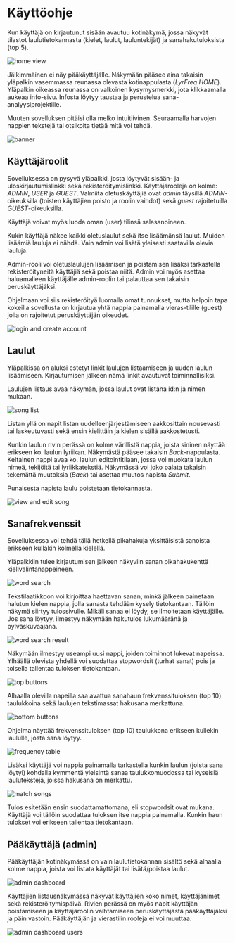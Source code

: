 # Käyttöohje

Kun käyttäjä on kirjautunut sisään avautuu kotinäkymä, jossa näkyvät tilastot laulutietokannasta (kielet, laulut, lauluntekijät) ja sanahakutuloksista (top 5).

<img src="https://user-images.githubusercontent.com/46410240/83642637-c3c09d80-a5b7-11ea-8ca1-abd3c83971d0.png" alt="home view">

Jälkimmäinen ei näy pääkäyttäjälle. Näkymään pääsee aina takaisin yläpalkin vasemmassa reunassa olevasta kotinappulasta (*LyrFreq HOME*). Yläpalkin oikeassa reunassa on valkoinen kysymysmerkki, jota klikkaamalla aukeaa info-sivu. Infosta löytyy taustaa ja perustelua sana-analyysiprojektille.

Muuten sovelluksen pitäisi olla melko intuitiivinen. Seuraamalla harvojen nappien tekstejä tai otsikoita tietää mitä voi tehdä.

<img src="https://user-images.githubusercontent.com/46410240/83639232-1186d700-a5b3-11ea-904e-2cf30970b7ad.png" alt="banner">

## Käyttäjäroolit

Sovelluksessa on pysyvä yläpalkki, josta löytyvät sisään- ja uloskirjautumislinkki sekä rekisteröitymislinkki. Käyttäjärooleja on kolme: *ADMIN*, *USER* ja *GUEST*. Valmiita oletuskäyttäjiä ovat *admin* täysillä *ADMIN*-oikeuksilla (toisten käyttäjien poisto ja roolin vaihdot) sekä *guest* rajoitetuilla *GUEST*-oikeuksilla.

Käyttäjä voivat myös luoda oman (user) tilinsä salasanoineen.

Kukin käyttäjä näkee kaikki oletuslaulut sekä itse lisäämänsä laulut. Muiden lisäämiä lauluja ei nähdä. Vain admin voi lisätä yleisesti saatavilla olevia lauluja.

Admin-rooli voi oletuslaulujen lisäämisen ja poistamisen lisäksi tarkastella rekisteröityneitä käyttäjiä sekä poistaa niitä. Admin voi myös asettaa haluamalleen käyttäjälle admin-roolin tai palauttaa sen takaisin peruskäyttäjäksi.

Ohjelmaan voi siis rekisteröityä luomalla omat tunnukset, mutta helpoin tapa kokeilla sovellusta on kirjautua yhtä nappia painamalla vieras-tilille (guest) jolla on rajoitetut peruskäyttäjän oikeudet.

<img src="https://user-images.githubusercontent.com/46410240/83640295-9d4d3300-a5b4-11ea-8822-0ec25e4e008a.png" alt="login and create account">

## Laulut

Yläpalkissa on aluksi estetyt linkit laulujen listaamiseen ja uuden laulun lisäämiseen. Kirjautumisen jälkeen nämä linkit avautuvat toiminnallisiksi.

Laulujen listaus avaa näkymän, jossa laulut ovat listana id:n ja nimen mukaan.

<img src="https://user-images.githubusercontent.com/46410240/83645729-7c3c1080-a5bb-11ea-9419-b09ab4a4c712.png" alt="song list">

Listan yllä on napit listan uudelleenjärjestämiseen aakkosittain nousevasti tai laskeutuvasti sekä ensin kielittäin ja kielen sisällä aakkostetusti.

Kunkin laulun rivin perässä on kolme värillistä nappia, joista sininen näyttää erikseen ko. laulun lyriikan. Näkymästä pääsee takaisin *Back*-nappulasta. Keltainen nappi avaa ko. laulun editointitilaan, jossa voi muokata laulun nimeä, tekijöitä tai lyriikkatekstiä. Näkymässä voi joko palata takaisin tekemättä muutoksia (*Back*) tai asettaa muutos napista *Submit*.

Punaisesta napista laulu poistetaan tietokannasta.

<img src="https://user-images.githubusercontent.com/46410240/83646803-d689a100-a5bc-11ea-839f-0db63d1e73e2.png" alt="view and edit song">

## Sanafrekvenssit

Sovelluksessa voi tehdä tällä hetkellä pikahakuja yksittäisistä sanoista erikseen kullakin kolmella kielellä.

Yläpalkkiin tulee kirjautumisen jälkeen näkyviin sanan pikahakukenttä kielivalintanappeineen.

<img src="https://user-images.githubusercontent.com/46410240/83646995-0e90e400-a5bd-11ea-828b-4caca478be5f.png" alt="word search">

Tekstilaatikkoon voi kirjoittaa haettavan sanan, minkä jälkeen painetaan halutun kielen nappia, jolla sanasta tehdään kysely tietokantaan. Tällöin näkymä siirtyy tulossivulle. Mikäli sanaa ei löydy, se ilmoitetaan käyttäjälle. Jos sana löytyy, ilmestyy näkymään hakutulos lukumääränä ja pylväskuvaajana.

<img src="https://user-images.githubusercontent.com/46410240/83647586-bc9c8e00-a5bd-11ea-8e5f-691c56faa01d.png" alt="word search result">

Näkymään ilmestyy useampi uusi nappi, joiden toiminnot lukevat napeissa. Ylhäällä olevista yhdellä voi suodattaa stopwordsit (turhat sanat) pois ja toisella tallentaa tuloksen tietokantaan.

<img src="https://user-images.githubusercontent.com/46410240/83647830-06857400-a5be-11ea-8fe2-4e5ac62d1a61.png" alt="top buttons">

Alhaalla olevilla napeilla saa avattua sanahaun frekvenssituloksen (top 10) taulukkoina sekä laulujen tekstimassat hakusana merkattuna.

<img src="https://user-images.githubusercontent.com/46410240/83647937-25840600-a5be-11ea-8a5c-7cbc57d32a61.png" alt="bottom buttons">

Ohjelma näyttää frekvenssituloksen (top 10) taulukkona erikseen kullekin laululle, josta sana löytyy.

<img src="https://user-images.githubusercontent.com/46410240/83648100-55330e00-a5be-11ea-8aeb-f0f8f84177a2.png" alt="frequency table">

Lisäksi käyttäjä voi nappia painamalla tarkastella kunkin laulun (joista sana löytyi) kohdalla kymmentä yleisintä sanaa taulukkomuodossa tai kyseisiä laulutekstejä, joissa hakusana on merkattu.

<img src="https://user-images.githubusercontent.com/46410240/83648301-8d3a5100-a5be-11ea-81c2-d14dc1b92877.png" alt="match songs">

Tulos esitetään ensin suodattamattomana, eli stopwordsit ovat mukana. Käyttäjä voi tällöin suodattaa tuloksen itse nappia painamalla. Kunkin haun tulokset voi erikseen tallentaa tietokantaan.

## Pääkäyttäjä (admin)

Pääkäyttäjän kotinäkymässä on vain laulutietokannan sisältö sekä alhaalla kolme nappia, joista voi listata käyttäjät tai lisätä/poistaa laulut.

<img src="https://user-images.githubusercontent.com/46410240/83648798-28cbc180-a5bf-11ea-850d-6a5b20f0b5e8.png" alt="admin dashboard">

Käyttäjien listausnäkymässä näkyvät käyttäjien koko nimet, käyttäjänimet sekä rekisteröitymispäivä. Rivien perässä on myös napit käyttäjän poistamiseen ja käyttäjäroolin vaihtamiseen peruskäyttäjästä pääkäyttäjäksi ja päin vastoin. Pääkäyttäjän ja vierastilin rooleja ei voi muuttaa.

<img src="https://user-images.githubusercontent.com/46410240/83651339-0d15ea80-a5c2-11ea-897c-0ed25e5ea4ab.png" alt="admin dashboard users">
